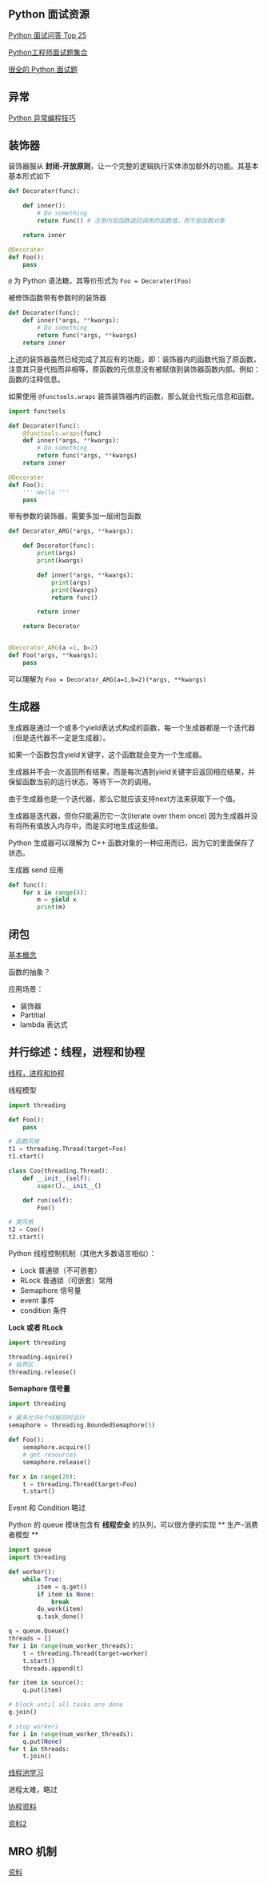 ## Python 面试资源

[Python 面试问答 Top 25](http://python.jobbole.com/85873/ "Python 面试问答 Top 25")

[Python工程师面试题集合](http://python.jobbole.com/84153/ "Python工程师面试题集合")

[很全的 Python 面试题](http://python.jobbole.com/85231/ "很全的 Python 面试题")



## 异常
[Python 异常编程技巧](http://python.jobbole.com/85942/)

## 装饰器

装饰器服从 **封闭-开放原则**，让一个完整的逻辑执行实体添加额外的功能。其基本基本形式如下

```python
def Decorater(func):

    def inner():
        # Do something
        return func() # 注意内层函数返回调用的函数值，而不是函数对象

    return inner

@Decorater
def Foo():
    pass
```

`@` 为 Python 语法糖，其等价形式为 `Foo = Decorater(Foo)`

被修饰函数带有参数时的装饰器
```python
def Decorater(func):
    def inner(*args, **kwargs):
        # Do something
        return func(*args, **kwargs)
    return inner
```


上述的装饰器虽然已经完成了其应有的功能，即：装饰器内的函数代指了原函数，注意其只是代指而非相等，原函数的元信息没有被赋值到装饰器函数内部。例如：函数的注释信息。

如果使用 `@functools.wraps` 装饰装饰器内的函数，那么就会代指元信息和函数。

```python
import functools

def Decorater(func):
    @functools.wraps(func)
    def inner(*args, **kwargs):
        # Do something
        return func(*args, **kwargs)
    return inner

@Decorater
def Foo():
    ''' Hello '''
    pass
```

带有参数的装饰器，需要多加一层闭包函数
```python
def Decorator_ARG(*args, **kwargs):

    def Decorator(func):
        print(args)
        print(kwargs)

        def inner(*args, **kwargs):
            print(args)
            print(kwargs)
            return func()

        return inner

    return Decorator


@Decorator_ARG(a =1, b=2)
def Foo(*args, **kwargs):
    pass
```

可以理解为 `Foo = Decorator_ARG(a=1,b=2)(*args, **kwargs)`

## 生成器

生成器是通过一个或多个yield表达式构成的函数，每一个生成器都是一个迭代器（但是迭代器不一定是生成器）。

如果一个函数包含yield关键字，这个函数就会变为一个生成器。

生成器并不会一次返回所有结果，而是每次遇到yield关键字后返回相应结果，并保留函数当前的运行状态，等待下一次的调用。

由于生成器也是一个迭代器，那么它就应该支持next方法来获取下一个值。

生成器是迭代器，但你只能遍历它一次(iterate over them once)
因为生成器并没有将所有值放入内存中，而是实时地生成这些值。

Python 生成器可以理解为 C++ 函数对象的一种应用而已，因为它的里面保存了状态。

生成器 send 应用
```python
def func():
    for x in range(4):
        m = yield x
        print(m)
```


## 闭包

[基本概念](http://python.jobbole.com/83969/)

函数的抽象？

应用场景：

+ 装饰器
+ Partitial
+ lambda 表达式

## 并行综述：线程，进程和协程

[线程，进程和协程](http://www.kuqin.com/shuoit/20160805/352714.html)


线程模型

```python
import threading

def Foo():
    pass

# 函数风格
t1 = threading.Thread(target=Foo)
t1.start()

class Coo(threading.Thread):
    def __init__(self):
        super().__init__()

    def run(self):
        Foo()

# 类风格
t2 = Coo()
t2.start()
```

Python 线程控制机制（其他大多数语言相似）：

+ Lock 普通锁（不可嵌套）
+ RLock 普通锁（可嵌套）常用
+ Semaphore 信号量
+ event 事件
+ condition 条件

**Lock 或者 RLock**

```python
import threading

threading.aquire()
# 临界区
threading.release()
```

**Semaphore 信号量**

```python
import threading

# 最多允许4个线程同时运行
semaphore = threading.BoundedSemaphore(5)

def Foo():
    semaphore.acquire()
    # get resources
    semaphore.release()

for x in range(20):
    t = threading.Thread(target=Foo)
    t.start()

```

Event 和 Condition 略过

Python 的 queue 模块包含有 **线程安全** 的队列，可以很方便的实现 ** 生产-消费者模型 **

```python
import queue
import threading

def worker():
    while True:
        item = q.get()
        if item is None:
            break
        do_work(item)
        q.task_done()

q = queue.Queue()
threads = []
for i in range(num_worker_threads):
    t = threading.Thread(target=worker)
    t.start()
    threads.append(t)

for item in source():
    q.put(item)

# block until all tasks are done
q.join()

# stop workers
for i in range(num_worker_threads):
    q.put(None)
for t in threads:
    t.join()
```

[线程池学习](http://chrisarndt.de/projects/threadpool/api/)

进程太难，略过

[协程资料](http://www.cnblogs.com/chgaowei/archive/2012/06/21/2557175.html)

[资料2](http://my.oschina.net/tenking/blog/29521)


## MRO 机制

[资料](http://www.kuqin.com/shuoit/20160523/352147.html)